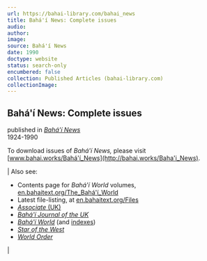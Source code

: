 ```yaml
---
url: https://bahai-library.com/bahai_news
title: Bahá'í News: Complete issues
audio: 
author: 
image: 
source: Bahá'í News
date: 1990
doctype: website
status: search-only
encumbered: false
collection: Published Articles (bahai-library.com)
collectionImage: 
---
```



## Bahá'í News: Complete issues

published in [_Bahá'í News_](https://bahai-library.com/series/BN)  
1924-1990


To download issues of _Bahá'í News,_ please visit [www.bahai.works/Bahá'í_News](http://bahai.works/Baha'i_News).

| Also see:
*   Contents page for _Bahá'í World_ volumes, [en.bahaitext.org/The\_Bahá'í\_World](http://en.bahaitext.org/Baha%27i_News)
*   Latest file-listing, at [en.bahaitext.org/Files](http://en.bahaitext.org/Files)
*   [_Associate_ (UK)](https://bahai-library.com/series/Associate)
*   [_Bahá'í Journal of the UK_](https://bahai-library.com/bahai_journal_united_kingdom)
*   [_Bahá'í World_](https://bahai-library.com/bahai_world) (and [indexes](http://bahai-library.com/indexes_bahai_world))
*   [_Star of the West_](https://bahai-library.com/series/Star%20of%20the%20West)
*   [_World Order_](https://bahai-library.com/world_order)

 |